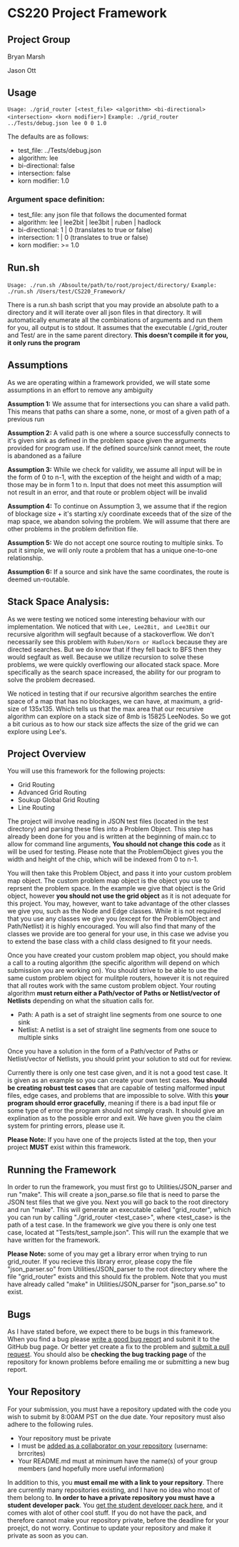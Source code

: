 CS220 Project Framework
===============

## Project Group

Bryan Marsh

Jason Ott

## Usage

`Usage: ./grid_router [<test_file> <algorithm> <bi-directional> <intersection> <korn modifier>]`
`Example: ./grid_router ../Tests/debug.json lee 0 0 1.0`

The defaults are as follows:
 - test_file: ../Tests/debug.json
 - algorithm: lee
 - bi-directional: false
 - intersection: false
 - korn modifier: 1.0
 
### Argument space definition:

 - test_file: any json file that follows the documented format
 - algorithm: lee | lee2bit | lee3bit | ruben | hadlock
 - bi-directional: 1 | 0 (translates to true or false)
 - intersection: 1 | 0 (translates to true or false)
 - korn modifier: >= 1.0
 
## Run.sh

`Usage: ./run.sh /Absoulte/path/to/root/project/directory/`
`Example: ./run.sh /Users/test/CS220_Framework/`

 There is a run.sh bash script that you may provide an absolute path to a directory and it will iterate over all json files in that directory.  It will automatically enumerate all the combinations of arguments and run them for you, all output is to stdout.  It assumes that the executable (./grid_router and Test/ are in the same parent directory.
 **This doesn't compile it for you, it only runs the program**
 
## Assumptions

As we are operating within a framework provided, we will state some assumptions in an effort to remove any ambiguity

 **Assumption 1:**
    We assume that for intersections you can share a valid path.  This means that paths can share a some, none, or most of a given path of a previous run
    
 **Assumption 2:**
    A valid path is one where a source successfully connects to it's given sink as defined in the problem space given the arguments provided for program use.  If the defined source/sink cannot meet, the route is abandoned as a failure
    
 **Assumption 3:**
    While we check for validity, we assume all input will be in the form of 0 to n-1, with the exception of the height and width of a map; those may be in form 1 to n.  Input that does not meet this assumption will not result in an error, and that route or problem object will be invalid
    
 **Assumption 4:**
        To continue on Assumption 3, we assume that if the region of blockage size + it's starting x/y coordinate exceeds that of the size of the map space, we abandon solving the problem.  We will assume that there are other problems in the problem definition file.
    
 **Assumption 5:**
    We do not accept one source routing to multiple sinks.  To put it simple, we will only route a problem that has a unique one-to-one relationship.
    
 **Assumption 6:**
    If a source and sink have the same coordinates, the route is deemed un-routable.
    
## Stack Space Analysis:

As we were testing we noticed some interesting behaviour with our implementation.  We noticed that with `Lee, Lee2Bit, and Lee3Bit` our recursive algorithm will segfault because of a stackoverflow.  We don't necessarily see this problem with `Ruben/Korn or Hadlock` because they are directed searches.  But we do know that if they fell back to BFS then they would segfault as well.  Because we utilize recursion to solve these problems, we were quickly overflowing our allocated stack space.  More specifically as the search space increased, the ability for our program to solve the problem decreased.

We noticed in testing that if our recursive algorithm searches the entire space of a map that has no blockages, we can have, at maximum, a grid-size of 135x135.  Which tells us that the max area that our recursive algorithm can explore on a stack size of 8mb is 15825 LeeNodes.  So we got a bit curious as to how our stack size affects the size of the grid we can explore using Lee's.



## Project Overview

You will use this framework for the following projects:

- Grid Routing
- Advanced Grid Routing
- Soukup Global Grid Routing
- Line Routing

The project will involve reading in JSON test files (located in the test directory) and parsing these files into a Problem Object. This step has already been done for you and is written at the beginning of main.cc to allow for command line arguments, **You should not change this code** as it will be used for testing. Please note that the ProblemObject gives you the width and height of the chip, which will be indexed from 0 to n-1.

You will then take this Problem Object, and pass it into your custom problem map object. The custom problem map object is the object you use to reprsent the problem space. In the example we give that object is the Grid object, however **you should not use the grid object** as it is not adequate for this project. You may, however, want to take advantage of the other classes we give you, such as the Node and Edge classes. While it is not required that you use any classes we give you (except for the ProblemObject and Path/Netlist) it is highly encouraged. You will also find that many of the classes we provide are too general for your use, in this case we advise you to extend the base class with a child class designed to fit your needs.

Once you have created your custom problem map object, you should make a call to a routing algorithm (the specific algorithm will depend on which submission you are working on). You should strive to be able to use the same custom problem object for mulitple routers, however it is not required that all routes work with the same custom problem object. Your routing algorithm **must return either a Path/vector of Paths or Netlist/vector of Netlists** depending on what the situation calls for.

- Path: A path is a set of straight line segments from one source to one sink
- Netlist: A netlist is a set of straight line segments from one souce to multiple sinks

Once you have a solution in the form of a Path/vector of Paths or Netlist/vector of Netlists, you should print your solution to std out for review.

Currently there is only one test case given, and it is not a good test case. It is given as an example so you can create your own test cases. **You should be creating robust test cases** that are capable of testing malformed input files, edge cases, and problems that are impossible to solve. With this **your program should error gracefully**, meaning if there is a bad input file or some type of error the program should not simply crash. It should give an explination as to the possible error and exit. We have given you the claim system for printing errors, please use it.

**Please Note:** If you have one of the projects listed at the top, then your project **MUST** exist within this framework.

## Running the Framework

In order to run the framework, you must first go to Utilities/JSON_parser and run "make". This will create a json_parse.so file that is need to parse the JSON test files that we give you. Next you will go back to the root directory and run "make". This will generate an executable called "grid_router", which you can run by calling "./grid_router <test_case>", where <test_case> is the path of a test case. In the framework we give you there is only one test case, located at "Tests/test_sample.json". This will run the example that we have written for the framework.

**Please Note:** some of you may get a library error when trying to run grid_router. If you recieve this library error, please copy the file "json_parser.so" from Utilities/JSON_parser to the root directory where the file "grid_router" exists and this should fix the problem. Note that you must have already called "make" in Utilities/JSON_parser for "json_parse.so" to exist.

## Bugs

As I have stated before, we expect there to be bugs in this framework. When you find a bug please [write a good bug report](http://www.chiark.greenend.org.uk/~sgtatham/bugs.html) and submit it to the GitHub bug page. Or better yet create a fix to the problem and [submit a pull request](https://help.github.com/articles/using-pull-requests/). You should also be **checking the bug tracking page** of the repository for known problems before emailing me or submitting a new bug report.

## Your Repository

For your submission, you must have a repository updated with the code you wish to submit by 8:00AM PST on the due date. Your repository must also adhere to the following rules.

- Your repository must be private
- I must be [added as a collaborator on your repository](https://help.github.com/articles/adding-collaborators-to-a-personal-repository/) (username: brrcrites)
- Your README.md must at minimum have the name(s) of your group members (and hopefully more useful information)

In addition to this, you **must email me with a link to your repsitory**. There are currently many repositories existing, and I have no idea who most of them belong to. **In order to have a private repository you must have a student developer pack**. You [get the student developer pack here](https://education.github.com/pack), and it comes with alot of other cool stuff. If you do not have the pack, and therefore cannot make your repository private, before the deadline for your proejct, do not worry. Continue to update your repository and make it private as soon as you can.


